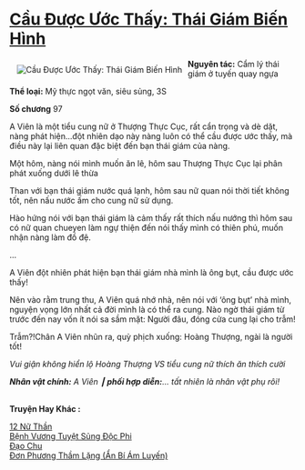 <a href="https://utruyen.com/truyen/cau-duoc-uoc-thay-thai-giam-bien-hinh/18913/" title="Cầu Được Ước Thấy: Thái Giám Biến Hình"><h1>Cầu Được Ước Thấy: Thái Giám Biến Hình</h1></a><div style="display:table"><img align="right" style="float: left; padding: 10px;" src="https://utruyen.com/images/story/200x260/cau-duoc-uoc-thay-thai-giam-bien-hinh.jpg" alt="Cầu Được Ước Thấy: Thái Giám Biến Hình"><b>Nguyên tác:</b> Cẩm lý thái giám ở tuyến quay ngựa<p></p><b>Thể loại:</b> Mỹ thực ngọt văn, siêu sủng, 3S<p></p><b>Số chương</b> 97<p></p>A Viên là một tiểu cung nữ ở Thượng Thực Cục, rất cẩn trọng và dè dặt, nàng phát hiện...đột nhiên dạo này nàng luôn có thể cầu được ước thấy, mà điều này lại liên quan đặc biệt đến bạn thái giám của nàng.<p></p>Một hôm, nàng nói mình muốn ăn lê, hôm sau Thượng Thực Cục lại phân phát xuống dưới lê thừa<p></p>Than với bạn thái giám nước quá lạnh, hôm sau nữ quan nói thời tiết không tốt, nên nấu nước ấm cho cung nữ sử dụng.<p></p>Hào hứng nói với bạn thái giám là cảm thấy rất thích nấu nướng thì hôm sau có nữ quan chueyen làm ngự thiện đến nói thấy mình có thiên phú, muốn nhận nàng làm đồ đệ.<p></p>...<p></p>A Viên đột nhiên phát hiện bạn thái giám nhà mình là ông bụt, cầu được ước thấy!<p></p>Nên vào rằm trung thu, A Viên quá nhớ nhà, nên nói với ‘ông bụt’ nhà mình, nguyện vọng lớn nhất cả đời mình là có thể ra cung. Nào ngờ thái giám từ trước đến nay vốn ít nói sa sầm mặt: Người đâu, đóng cửa cung lại cho trẫm!<p></p>Trẫm?!Chân A Viên nhũn ra, quỳ phịch xuống: Hoàng Thượng, ngài là người tốt!<p></p><i>Vui giận không hiển lộ Hoàng Thượng VS tiểu cung nữ thích ăn thích cười</i><p></p><b><i>Nhân vật chính:</i></b><i> A Viên ┃</i><b><i> phối hợp diễn:</i></b><i>... tất nhiên là nhân vật phụ rôi!</i></div><p><br><b>Truyện Hay Khác :</b></p><a href="https://utruyen.com/truyen/12-nu-than/16202/" alt="12 Nữ Thần">12 Nữ Thần</a><br/><a href="https://truyenngontinhay.wordpress.com/2019/10/03/benh-vuong-tuyet-sung-doc-phi/" alt="Bệnh Vương Tuyệt Sủng Độc Phi">Bệnh Vương Tuyệt Sủng Độc Phi</a><br/><a href="https://www.flickr.com/photos/184340401@N07/48818954351/" alt="Đạo Chu">Đạo Chu</a><br/><a href="https://truyenngontinhay.wordpress.com/2019/10/03/don-phuong-tham-lang-an-bi-am-luyen/" alt="Đơn Phương Thầm Lặng (Ẩn Bí Ám Luyến)">Đơn Phương Thầm Lặng (Ẩn Bí Ám Luyến)</a><br/>